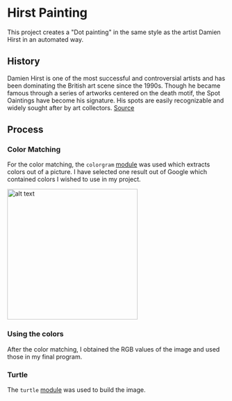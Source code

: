 # Hirst Painting

This project creates a "Dot painting" in the same style as the artist Damien Hirst in an automated way.

## History

Damien Hirst is one of the most successful and controversial artists and has been dominating the British art 
scene since the 1990s. Though he became famous through a series of artworks centered on the death motif, 
the Spot Oaintings have become his signature. His spots are easily recognizable and widely sought after by 
art collectors.
[Source](https://publicdelivery.org/damien-hirst-spot-paintings/)

## Process

### Color Matching

For the color matching, the `colorgram` [module](https://pypi.org/project/colorgram.py/) was used which extracts colors 
out of a picture. I have selected one result out of Google which contained colors I wished to use in my project.

<img src="file://./image.jpg" alt="alt text" width="300"/>

### Using the colors

After the color matching, I obtained the RGB values of the image and used those in my final program.

### Turtle

The `turtle` [module](https://docs.python.org/3/library/turtle.html#turtle.setheading) was used to build the image.